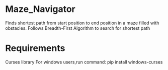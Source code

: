 # Maze_Navigator
Finds shortest path from start position to end position in a maze filled with obstacles. Follows Breadth-First Algorithm to search for shortest path
# Requirements
Curses library
For windows users,run command: pip install windows-curses 

